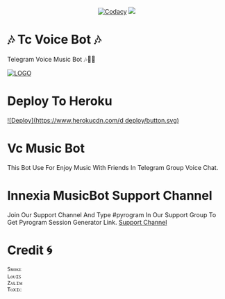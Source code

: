 <p align="center">
    <a href="https://app.codacy.com/manual/TcBots/TcPlayer/dashboard"> <img src="https://img.shields.io/codacy/grade/4d58f2a402b54aed8a7d95f7add45a81?color=cyan&logo=codacy&logoColor=white&style=for-the-badge" alt="Codacy" /></a>
    <a href="https://github.com/TcBots/TcPlayer"> <img src="https://img.shields.io/github/repo-size/TcBots/TcPlayer?color=cyan&logo=github&logoColor=white&style=for-the-badge" /></a>
</p>


# 🎶 Tc Voice Bot 🎶
 Telegram Voice Music Bot 🎶🎸🕺

[![LOGO](https://telegra.ph/file/5526fbff6b0414e6626f3.jpg)](https://t.me/tcbotsbugs)


# Deploy To Heroku 
[![Deploy](https://www.herokucdn.com/d
deploy/button.svg)](https://heroku.com/deploy?template=https://github.com/TcBots/TcPlayer)

# Vc Music Bot 
This Bot Use For Enjoy Music With Friends In Telegram Group Voice Chat.

# Innexia MusicBot Support Channel 

Join Our Support Channel And Type #pyrogram In Our Support Group To Get Pyrogram Session Generator Link.
[Support Channel](https://t.me/tc_bots)

# Credit 🌀
```
Sᴍᴏᴋᴇ
Lᴏᴜɪꜱ
Zᴀʟɪᴍ
Tᴏxɪᴄ
```





